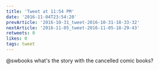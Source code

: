 ```yaml
---
title: 'Tweet at 11:54 PM'
date: '2016-11-04T23:54:20'
prevArticle: '2016-10-31_tweet-2016-10-31-18-33-32'
nextArticle: '2016-11-05_tweet-2016-11-05-18-29-43'
retweets: 0
likes: 0
tags: tweet
---
```

@swbooks what's the story with the cancelled comic books?